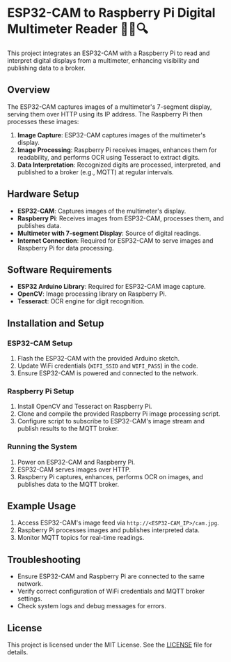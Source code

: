 # ESP32-CAM to Raspberry Pi Digital Multimeter Reader 📸🔢🔍

This project integrates an ESP32-CAM with a Raspberry Pi to read and interpret digital displays from a multimeter, enhancing visibility and publishing data to a broker.

<!-- ![Setup Diagram](./images/setup_diagram.png)
![Project](./images/project) -->

## Overview

The ESP32-CAM captures images of a multimeter's 7-segment display, serving them over HTTP using its IP address. The Raspberry Pi then processes these images:

1. **Image Capture**: ESP32-CAM captures images of the multimeter's display.
2. **Image Processing**: Raspberry Pi receives images, enhances them for readability, and performs OCR using Tesseract to extract digits.
3. **Data Interpretation**: Recognized digits are processed, interpreted, and published to a broker (e.g., MQTT) at regular intervals.

## Hardware Setup

- **ESP32-CAM**: Captures images of the multimeter's display.
- **Raspberry Pi**: Receives images from ESP32-CAM, processes them, and publishes data.
- **Multimeter with 7-segment Display**: Source of digital readings.
- **Internet Connection**: Required for ESP32-CAM to serve images and Raspberry Pi for data processing.

## Software Requirements

- **ESP32 Arduino Library**: Required for ESP32-CAM image capture.
- **OpenCV**: Image processing library on Raspberry Pi.
- **Tesseract**: OCR engine for digit recognition.

## Installation and Setup

### ESP32-CAM Setup

1. Flash the ESP32-CAM with the provided Arduino sketch.
2. Update WiFi credentials (`WIFI_SSID` and `WIFI_PASS`) in the code.
3. Ensure ESP32-CAM is powered and connected to the network.

### Raspberry Pi Setup

1. Install OpenCV and Tesseract on Raspberry Pi.
2. Clone and compile the provided Raspberry Pi image processing script.
3. Configure script to subscribe to ESP32-CAM's image stream and publish results to the MQTT broker.

### Running the System

1. Power on ESP32-CAM and Raspberry Pi.
2. ESP32-CAM serves images over HTTP.
3. Raspberry Pi captures, enhances, performs OCR on images, and publishes data to the MQTT broker.

## Example Usage

1. Access ESP32-CAM's image feed via `http://<ESP32-CAM_IP>/cam.jpg`.
2. Raspberry Pi processes images and publishes interpreted data.
3. Monitor MQTT topics for real-time readings.

## Troubleshooting

- Ensure ESP32-CAM and Raspberry Pi are connected to the same network.
- Verify correct configuration of WiFi credentials and MQTT broker settings.
- Check system logs and debug messages for errors.

## License

This project is licensed under the MIT License. See the [LICENSE](LICENSE) file for details.